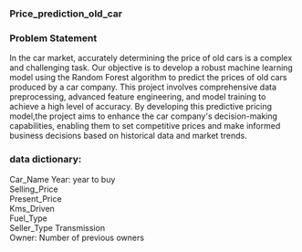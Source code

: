 ### Price_prediction_old_car
### Problem Statement
In the car market, accurately determining the price of old cars is a complex and challenging task. 
Our objective is to develop a robust machine learning model using the Random Forest algorithm to predict the prices of old cars 
produced by a car company. This project involves comprehensive data preprocessing, advanced feature engineering, and model training to achieve
a high level of accuracy.
By developing this predictive pricing model,the project aims to enhance the car company's decision-making capabilities, enabling them to set competitive prices and
make informed business decisions based on historical data and market trends.

### data dictionary:
Car_Name
Year: year to buy	
Selling_Price	
Present_Price	
Kms_Driven	
Fuel_Type	
Seller_Type	
Transmission	
Owner: Number of previous owners
